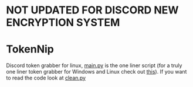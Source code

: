 <h1>NOT UPDATED FOR DISCORD NEW ENCRYPTION SYSTEM</h1>

# TokenNip
Discord token grabber for linux, [main.py](https://github.com/ZackeryRSmith/TokenNip/blob/main/main.py) is the one liner script (for a truly one liner token grabber for Windows and Linux check out [this](https://github.com/ZackeryRSmith/token-stealer-but-its-one-line)). If you want to read the code look at [clean.py](https://github.com/ZackeryRSmith/TokenNip/blob/main/clean.py)
